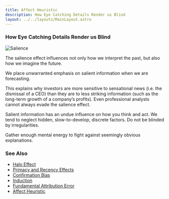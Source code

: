 ```yaml
---
title: Affect Heuristic
description: How Eye Catching Details Render us Blind
layout: ../../layouts/MainLayout.astro
---
```


### How Eye Catching Details Render us Blind

![Salience](/images/salience.jpg)

The salience effect influences not only how we interpret the past, but also how we imagine the future. 

We place unwarranted emphasis on salient information when we are forecasting. 

This explains why investors are more sensitive to sensational news (i.e. the dismissal of a CEO) 
than they are to less striking information (such as the long-term growth of a company’s profits). 
Even professional analysts cannot always evade the salience effect.

Salient information has an undue influence on how you think and act. 
We tend to neglect hidden, slow-to-develop, discrete factors. 
Do not be blinded by irregularities. 

Gather enough mental energy to fight against seemingly obvious explanations.


### See Also
- [Halo Effect](/en/halo-effect)
- [Primacy and Recency Effects](/en/primacy-and-recency-effects)
- [Confirmation Bias](/en/confirmation-bias)
- [Induction](/en/induction)
- [Fundamental Attribution Error](/en/fundamental-attribution-error)
- [Affect Heuristic](/en/affect-heuristic)

